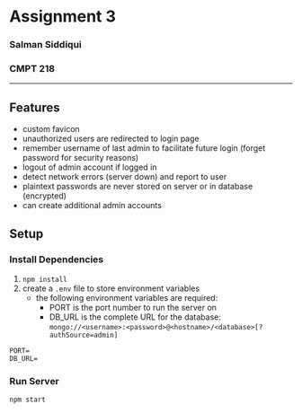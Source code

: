 
# Assignment 3
### Salman Siddiqui
### CMPT 218

---

## Features
- custom favicon
- unauthorized users are redirected to login page
- remember username of last admin to facilitate future login (forget password for security reasons)
- logout of admin account if logged in
- detect network errors (server down) and report to user
- plaintext passwords are never stored on server or in database (encrypted)
- can create additional admin accounts	

## Setup

### Install Dependencies
1. `npm install`
2. create a `.env` file to store environment variables
	- the following environment variables are required:
		- PORT is the port number to run the server on
		- DB_URL is the complete URL for the database: `mongo://<username>:<password>@<hostname>/<database>[?authSource=admin]`
```
PORT=
DB_URL=
```

### Run Server
`npm start`


